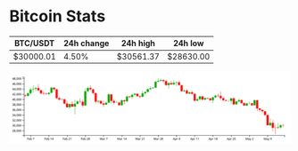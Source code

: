 # Bitcoin Stats

BTC/USDT|24h change|24h high|24h low|
|---|---|---|---|
|$30000.01|4.50%|$30561.37|$28630.00|

<img src="./chart.svg">

